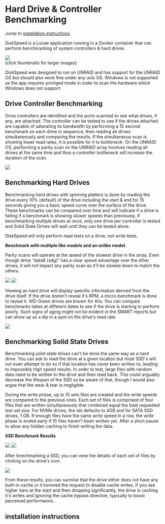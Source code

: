 # Hard Drive & Controller Benchmarking

Jump to [installation instructions](#installation-instructions)

DiskSpeed is a Lucee application running in a Docker container that can perform benchmarking of system controllers & hard drives.

<a href="https://www.strangejourney.net/github/diskspeed/DiskSpeed_Main.png" target="_blank"><img src="https://www.strangejourney.net/github/diskspeed/DiskSpeed_Main_thumb.png"></a><br>
(click thumbnails for larger images)

DiskSpeed was designed to run on UNRAID and has support for the UNRAID OS but should also work fine under any unix OS. Windows is not supported as the app requires privliged mode in order to scan the hardware which Windows does not support.

## Drive Controller Benchmarking
Drive controllers are identified and the ports scanned to see what drives, if any, are attached. The controller can be tested to see if the drives attached are capable of saturating its bandwidth by performing a 15 second benchmark on each drive in sequence,
then reading all drives simultaneously and comparing the results. If the simultaneous scan is showing lower read rates, it is possible for it to bottleneck. On the UNRAID OS, performing a parity scan on the UNRAID array involves reading all drives at the same
time and thus a controller bottleneck will increase the duration of the scan.

<a href="https://www.strangejourney.net/github/diskspeed/Controller_Benchmark.png" target="_blank"><img src="https://www.strangejourney.net/github/diskspeed/Controller_Benchmark_thumb.png"></a>

## Benchmarking Hard Drives

Benchmarking hard drives with spinning platters is done by reading the drive every 10% (default) of the drive including the start & end for 15 seconds giving you a basic speed curve over the surface of the drive. These benchmarks can be compared over time
and will indicate if a drive is failing if a benchmark is showing slower speeds than previously. If benchmarking multiple drives at once, only one drive per controller is tested and Solid State Drives will wait until they can be tested alone.

DiskSpeed will only perform read tests on a drive, not write tests.

**Benchmark with multiple like models and an unlike model**

Parity scans will operate at the speed of the slowest drive in the array. Even though drive "data6 (sdg)" has a clear speed advantage over the other drives, it will not impact any parity scan as it'll be slowed down to match the others.

<a href="https://www.strangejourney.net/github/diskspeed/SpinnerBenchmark1.png" target="_blank"><img src="https://www.strangejourney.net/github/diskspeed/SpinnerBenchmark1_thumb.png"></a>
<a href="https://www.strangejourney.net/github/diskspeed/SpinnerBenchmark3.png" target="_blank"><img src="https://www.strangejourney.net/github/diskspeed/SpinnerBenchmark3_thumb.png"></a>

Viewing an hard drive will display specific information derived from the drive itself. If the drive doesn't reveal it's RPM, a micro-benchmark is done to reveal it. WD-Green drives are known for this.
You can compare benchmarks taken at different dates to see if the drive is starting to perform poorly. Such signs of aging might not be evident in the SMART reports but can show up as a dip in a spot on the drive's read rate.

<a href="https://www.strangejourney.net/github/diskspeed/SpinnerBenchmark2.png" target="_blank"><img src="https://www.strangejourney.net/github/diskspeed/SpinnerBenchmark2_thumb.png"></a>

## Benchmarking Solid State Drives

Benchmarking solid state drives can't be done the same way as a hard drive. You can ask to read the drive at a given location but most SSD's will not even attempt to do so if that location has never been written to, leading to impossibly high speed results.
In order to test, large files with random data need to be written to the drive and then read back. This could arguably decrease the lifespan of the SSD so be aware of that, though I would also argue that the wear & tear is negligible.

During the write phase, up to 15 sets files are created and the write speeds are compared to the previous ones. Each set of files is comprised of four files that are written simultaneously that combined equal the total requested test set size. For NVMe drives,
the set defaults to 4GB and for SATA SSD drives, 1 GB. If enough files have the same write speed in a row, the write phase is ended early if 15 files haven't been written yet. After a short pause to allow any hidden caching to finish writing the data.

**SSD Benchmark Results**

<a href="https://www.strangejourney.net/github/diskspeed/SSDBenchmark1.png" target="_blank"><img src="https://www.strangejourney.net/github/diskspeed/SSDBenchmark1_thumb.png"></a>
<a href="https://www.strangejourney.net/github/diskspeed/SSDBenchmark2.png" target="_blank"><img src="https://www.strangejourney.net/github/diskspeed/SSDBenchmark2_thumb.png"></a>

After bnechmarking a SSD, you can view the details of each set of files by clicking on the drive's icon.

<a href="https://www.strangejourney.net/github/diskspeed/SSDBenchmark3.png" target="_blank"><img src="https://www.strangejourney.net/github/diskspeed/SSDBenchmark3_thumb.png"></a>

From these results, you can surmise that the drive either does not have any built-in cache or it honored the request to disable cache writes. If you see higher bars at the start and then dropping significantly, the drive is caching it's writes and ignoring the
cache bypass directive, typically to boost perceived performance..

## installation instructions
